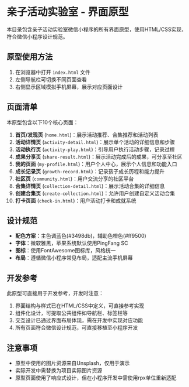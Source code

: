 # 亲子活动实验室 - 界面原型

本目录包含亲子活动实验室微信小程序的所有界面原型，使用HTML/CSS实现，符合微信小程序设计规范。

## 原型使用方法

1. 在浏览器中打开 `index.html` 文件
2. 左侧导航栏可切换不同页面查看
3. 右侧显示区域模拟手机屏幕，展示对应页面设计

## 页面清单

本原型包含以下10个核心页面：

1. **首页/发现页** (`home.html`)：展示活动推荐、合集推荐和活动列表
2. **活动详情页** (`activity-detail.html`)：展示单个活动的详细信息和步骤
3. **活动执行页** (`activity-play.html`)：引导用户执行活动步骤，记录过程
4. **成果分享页** (`share-result.html`)：展示活动完成后的成果，可分享至社区
5. **我的页面** (`my-profile.html`)：用户个人中心，展示个人信息和功能入口
6. **成长记录页** (`growth-record.html`)：记录孩子成长历程和能力提升
7. **社区页** (`community.html`)：用户交流分享的社区平台
8. **合集详情页** (`collection-detail.html`)：展示活动合集的详细信息
9. **创建合集页** (`create-collection.html`)：允许用户创建自定义活动合集
10. **打卡页面** (`check-in.html`)：用户活动打卡和成就系统

## 设计规范

- **配色方案**：主色调蓝色(#3498db)，辅助色橙色(#ff9500)
- **字体**：微软雅黑，苹果系统默认使用PingFang SC
- **图标**：使用FontAwesome图标库，风格统一
- **布局**：遵循微信小程序常见布局，适配主流手机屏幕

## 开发参考

此原型可直接用于开发参考，开发时注意：

1. 界面结构与样式已在HTML/CSS中定义，可直接参考实现
2. 组件化设计，可提取公共组件如导航栏、标签栏等
3. 交互设计已通过界面布局体现，需在开发中实现对应功能
4. 所有页面符合微信设计规范，可直接移植至小程序开发

## 注意事项

- 原型中使用的图片资源来自Unsplash，仅用于演示
- 实际开发中需替换为项目实际图片资源
- 原型页面使用了响应式设计，但在小程序开发中需使用rpx单位重新适配 
